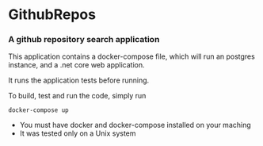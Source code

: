 # GithubRepos
### A github repository search application

This application contains a docker-compose file, which will run an postgres instance, and a .net core web application.

It runs the application tests before running.

To build, test and run the code, simply run
```
docker-compose up
```

* You must have docker and docker-compose installed on your maching
* It was tested only on a Unix system
